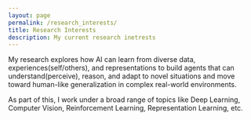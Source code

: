 ```yaml
---
layout: page
permalink: /research_interests/
title: Research Interests
description: My current research inetrests
---
```


<!-- I am interested in creating intelligent systems that are as capable as humans. As part of this, I work under a broad range of topics like Deep Learning, Computer Vision, Reinforcement Learning, Representation Learning, etc. -->

My research explores how AI can learn from diverse data, experiences(self/others), and representations to build agents that can understand(perceive), reason, and adapt to novel situations and move toward human-like generalization in complex real-world environments.

As part of this, I work under a broad range of topics like Deep Learning, Computer Vision, Reinforcement Learning, Representation Learning, etc.
